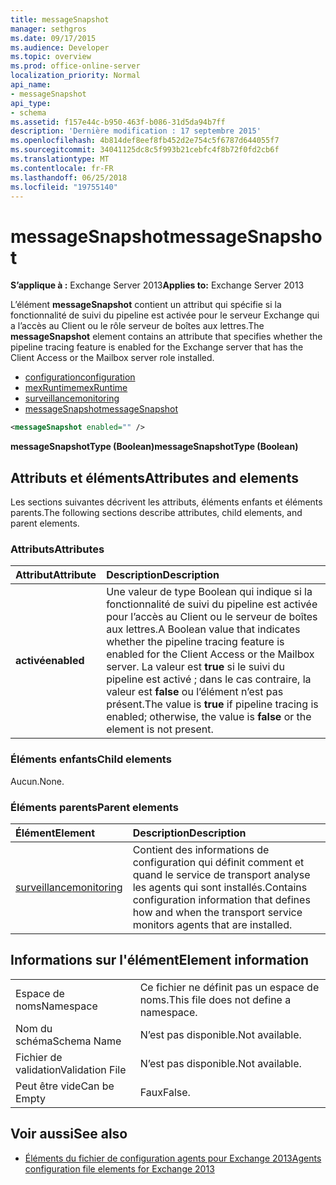 ```yaml
---
title: messageSnapshot
manager: sethgros
ms.date: 09/17/2015
ms.audience: Developer
ms.topic: overview
ms.prod: office-online-server
localization_priority: Normal
api_name:
- messageSnapshot
api_type:
- schema
ms.assetid: f157e44c-b950-463f-b086-31d5da94b7ff
description: 'Dernière modification : 17 septembre 2015'
ms.openlocfilehash: 4b814def8eef8fb452d2e754c5f6787d644055f7
ms.sourcegitcommit: 34041125dc8c5f993b21cebfc4f8b72f0fd2cb6f
ms.translationtype: MT
ms.contentlocale: fr-FR
ms.lasthandoff: 06/25/2018
ms.locfileid: "19755140"
---
```

# <a name="messagesnapshot"></a><span data-ttu-id="8ce51-103">messageSnapshot</span><span class="sxs-lookup"><span data-stu-id="8ce51-103">messageSnapshot</span></span>

<span data-ttu-id="8ce51-104">**S’applique à :** Exchange Server 2013</span><span class="sxs-lookup"><span data-stu-id="8ce51-104">**Applies to:** Exchange Server 2013</span></span>
  
<span data-ttu-id="8ce51-105">L’élément **messageSnapshot** contient un attribut qui spécifie si la fonctionnalité de suivi du pipeline est activée pour le serveur Exchange qui a l’accès au Client ou le rôle serveur de boîtes aux lettres.</span><span class="sxs-lookup"><span data-stu-id="8ce51-105">The **messageSnapshot** element contains an attribute that specifies whether the pipeline tracing feature is enabled for the Exchange server that has the Client Access or the Mailbox server role installed.</span></span> 
  
- [<span data-ttu-id="8ce51-106">configuration</span><span class="sxs-lookup"><span data-stu-id="8ce51-106">configuration</span></span>](configuration.md)  
- [<span data-ttu-id="8ce51-107">mexRuntime</span><span class="sxs-lookup"><span data-stu-id="8ce51-107">mexRuntime</span></span>](mexruntime.md) 
- [<span data-ttu-id="8ce51-108">surveillance</span><span class="sxs-lookup"><span data-stu-id="8ce51-108">monitoring</span></span>](monitoring.md) 
- [<span data-ttu-id="8ce51-109">messageSnapshot</span><span class="sxs-lookup"><span data-stu-id="8ce51-109">messageSnapshot</span></span>](messagesnapshot.md)
  
```XML
<messageSnapshot enabled="" />
```

<span data-ttu-id="8ce51-110">**messageSnapshotType (Boolean)**</span><span class="sxs-lookup"><span data-stu-id="8ce51-110">**messageSnapshotType (Boolean)**</span></span>

## <a name="attributes-and-elements"></a><span data-ttu-id="8ce51-111">Attributs et éléments</span><span class="sxs-lookup"><span data-stu-id="8ce51-111">Attributes and elements</span></span>

<span data-ttu-id="8ce51-112">Les sections suivantes décrivent les attributs, éléments enfants et éléments parents.</span><span class="sxs-lookup"><span data-stu-id="8ce51-112">The following sections describe attributes, child elements, and parent elements.</span></span>
  
### <a name="attributes"></a><span data-ttu-id="8ce51-113">Attributs</span><span class="sxs-lookup"><span data-stu-id="8ce51-113">Attributes</span></span>

|<span data-ttu-id="8ce51-114">**Attribut**</span><span class="sxs-lookup"><span data-stu-id="8ce51-114">**Attribute**</span></span>|<span data-ttu-id="8ce51-115">**Description**</span><span class="sxs-lookup"><span data-stu-id="8ce51-115">**Description**</span></span>|
|:-----|:-----|
|<span data-ttu-id="8ce51-116">**activé**</span><span class="sxs-lookup"><span data-stu-id="8ce51-116">**enabled**</span></span> <br/> |<span data-ttu-id="8ce51-117">Une valeur de type Boolean qui indique si la fonctionnalité de suivi du pipeline est activée pour l’accès au Client ou le serveur de boîtes aux lettres.</span><span class="sxs-lookup"><span data-stu-id="8ce51-117">A Boolean value that indicates whether the pipeline tracing feature is enabled for the Client Access or the Mailbox server.</span></span> <span data-ttu-id="8ce51-118">La valeur est **true** si le suivi du pipeline est activé ; dans le cas contraire, la valeur est **false** ou l’élément n’est pas présent.</span><span class="sxs-lookup"><span data-stu-id="8ce51-118">The value is **true** if pipeline tracing is enabled; otherwise, the value is **false** or the element is not present.</span></span>  <br/> |
   
### <a name="child-elements"></a><span data-ttu-id="8ce51-119">Éléments enfants</span><span class="sxs-lookup"><span data-stu-id="8ce51-119">Child elements</span></span>

<span data-ttu-id="8ce51-120">Aucun.</span><span class="sxs-lookup"><span data-stu-id="8ce51-120">None.</span></span>
  
### <a name="parent-elements"></a><span data-ttu-id="8ce51-121">Éléments parents</span><span class="sxs-lookup"><span data-stu-id="8ce51-121">Parent elements</span></span>

|<span data-ttu-id="8ce51-122">**Élément**</span><span class="sxs-lookup"><span data-stu-id="8ce51-122">**Element**</span></span>|<span data-ttu-id="8ce51-123">**Description**</span><span class="sxs-lookup"><span data-stu-id="8ce51-123">**Description**</span></span>|
|:-----|:-----|
|[<span data-ttu-id="8ce51-124">surveillance</span><span class="sxs-lookup"><span data-stu-id="8ce51-124">monitoring</span></span>](monitoring.md) <br/> |<span data-ttu-id="8ce51-125">Contient des informations de configuration qui définit comment et quand le service de transport analyse les agents qui sont installés.</span><span class="sxs-lookup"><span data-stu-id="8ce51-125">Contains configuration information that defines how and when the transport service monitors agents that are installed.</span></span>  <br/> |
   
## <a name="element-information"></a><span data-ttu-id="8ce51-126">Informations sur l'élément</span><span class="sxs-lookup"><span data-stu-id="8ce51-126">Element information</span></span>

|||
|:-----|:-----|
|<span data-ttu-id="8ce51-127">Espace de noms</span><span class="sxs-lookup"><span data-stu-id="8ce51-127">Namespace</span></span>  <br/> |<span data-ttu-id="8ce51-128">Ce fichier ne définit pas un espace de noms.</span><span class="sxs-lookup"><span data-stu-id="8ce51-128">This file does not define a namespace.</span></span>  <br/> |
|<span data-ttu-id="8ce51-129">Nom du schéma</span><span class="sxs-lookup"><span data-stu-id="8ce51-129">Schema Name</span></span>  <br/> |<span data-ttu-id="8ce51-130">N’est pas disponible.</span><span class="sxs-lookup"><span data-stu-id="8ce51-130">Not available.</span></span>  <br/> |
|<span data-ttu-id="8ce51-131">Fichier de validation</span><span class="sxs-lookup"><span data-stu-id="8ce51-131">Validation File</span></span>  <br/> |<span data-ttu-id="8ce51-132">N’est pas disponible.</span><span class="sxs-lookup"><span data-stu-id="8ce51-132">Not available.</span></span>  <br/> |
|<span data-ttu-id="8ce51-133">Peut être vide</span><span class="sxs-lookup"><span data-stu-id="8ce51-133">Can be Empty</span></span>  <br/> |<span data-ttu-id="8ce51-134">Faux</span><span class="sxs-lookup"><span data-stu-id="8ce51-134">False.</span></span>  <br/> |
   
## <a name="see-also"></a><span data-ttu-id="8ce51-135">Voir aussi</span><span class="sxs-lookup"><span data-stu-id="8ce51-135">See also</span></span>

- [<span data-ttu-id="8ce51-136">Éléments du fichier de configuration agents pour Exchange 2013</span><span class="sxs-lookup"><span data-stu-id="8ce51-136">Agents configuration file elements for Exchange 2013</span></span>](agents-configuration-file-elements-for-exchange-2013.md)


